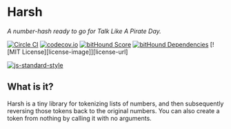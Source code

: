 # Harsh

_A number-hash ready to go for Talk Like A Pirate Day._

[![Circle CI](https://circleci.com/gh/patrickfatrick/harsh.svg?style=shield)](https://circleci.com/gh/patrickfatrick/harsh)
[![codecov.io](https://codecov.io/github/patrickfatrick/harsh/coverage.svg?branch=master)](https://codecov.io/github/patrickfatrick/harsh?branch=master)
[![bitHound Score](https://www.bithound.io/github/patrickfatrick/harsh/badges/score.svg)](https://www.bithound.io/github/patrickfatrick/harsh)
[![bitHound Dependencies](https://www.bithound.io/github/patrickfatrick/harsh/badges/dependencies.svg)](https://www.bithound.io/github/patrickfatrick/harsh/master/dependencies/npm)
[![MIT License][license-image]][license-url]

[![js-standard-style](https://cdn.rawgit.com/feross/standard/master/badge.svg)](https://github.com/feross/standard)

## What is it?

Harsh is a tiny library for tokenizing lists of numbers, and then subsequently reversing those tokens back to the original numbers. You can also create a token from nothing by calling it with no arguments.